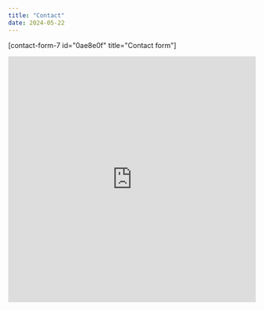 ```yaml
---
title: "Contact"
date: 2024-05-22
---
```


\[contact-form-7 id="0ae8e0f" title="Contact form"\]

<iframe src="https://www.google.com/maps/embed?pb=!1m18!1m12!1m3!1d158857.8398865692!2d-0.2664030556096407!3d51.528739805074714!2m3!1f0!2f0!3f0!3m2!1i1024!2i768!4f13.1!3m3!1m2!1s0x47d8a00baf21de75%3A0x52963a5addd52a99!2sLondon%2C%20UK!5e0!3m2!1sen!2sin!4v1716357485424!5m2!1sen!2sin" width="100%" height="500" style="border:0;" allowfullscreen loading="lazy" referrerpolicy="no-referrer-when-downgrade"></iframe>
